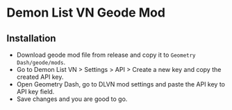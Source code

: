 # Demon List VN Geode Mod

## Installation

- Download geode mod file from release and copy it to `Geometry Dash/geode/mods`.
- Go to Demon List VN > Settings > API > Create a new key and copy the created API key.
- Open Geometry Dash, go to DLVN mod settings and paste the API key to API key field.
- Save changes and you are good to go.

